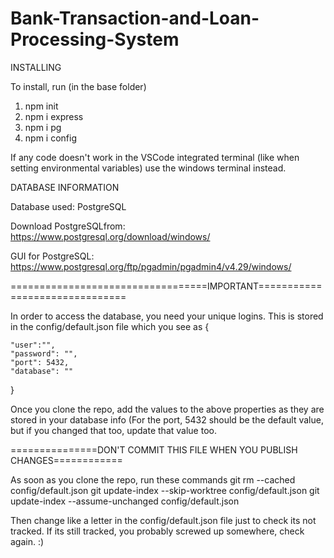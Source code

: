 # Bank-Transaction-and-Loan-Processing-System
INSTALLING

To install, run (in the base folder)

1. npm init
2. npm i express
3. npm i pg
4. npm i config

If any code doesn't work in the VSCode integrated terminal (like when setting environmental variables) use the windows terminal instead.

DATABASE INFORMATION

Database used: PostgreSQL

Download PostgreSQLfrom: https://www.postgresql.org/download/windows/

GUI for PostgreSQL: https://www.postgresql.org/ftp/pgadmin/pgadmin4/v4.29/windows/

==================================IMPORTANT===============================

In order to access the database, you need your unique logins. This is stored in the config/default.json file which you see as 
{

    "user":"",
    "password": "",
    "port": 5432,
    "database": ""
    
}

Once you clone the repo, add the values to the above properties as they are stored in your database info (For the port, 5432 should be the default value, but if you changed that too, update that value too.

===============DON'T COMMIT THIS FILE WHEN YOU PUBLISH CHANGES============

As soon as you clone the repo, run these commands
git rm --cached config/default.json
git update-index --skip-worktree config/default.json
git update-index --assume-unchanged config/default.json

Then change like a letter in the config/default.json file just to check its not tracked. If its still tracked, you probably screwed up somewhere, check again. :)
